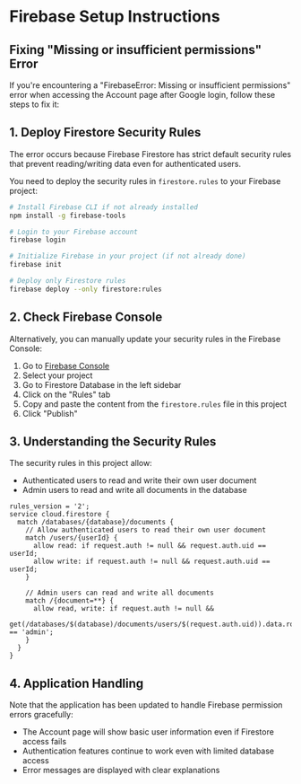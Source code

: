 # Firebase Setup Instructions

## Fixing "Missing or insufficient permissions" Error

If you're encountering a "FirebaseError: Missing or insufficient permissions" error when accessing the Account page after Google login, follow these steps to fix it:

## 1. Deploy Firestore Security Rules

The error occurs because Firebase Firestore has strict default security rules that prevent reading/writing data even for authenticated users.

You need to deploy the security rules in `firestore.rules` to your Firebase project:

```bash
# Install Firebase CLI if not already installed
npm install -g firebase-tools

# Login to your Firebase account
firebase login

# Initialize Firebase in your project (if not already done)
firebase init

# Deploy only Firestore rules
firebase deploy --only firestore:rules
```

## 2. Check Firebase Console

Alternatively, you can manually update your security rules in the Firebase Console:

1. Go to [Firebase Console](https://console.firebase.google.com/)
2. Select your project
3. Go to Firestore Database in the left sidebar
4. Click on the "Rules" tab
5. Copy and paste the content from the `firestore.rules` file in this project
6. Click "Publish"

## 3. Understanding the Security Rules

The security rules in this project allow:

- Authenticated users to read and write their own user document
- Admin users to read and write all documents in the database

```
rules_version = '2';
service cloud.firestore {
  match /databases/{database}/documents {
    // Allow authenticated users to read their own user document
    match /users/{userId} {
      allow read: if request.auth != null && request.auth.uid == userId;
      allow write: if request.auth != null && request.auth.uid == userId;
    }
    
    // Admin users can read and write all documents
    match /{document=**} {
      allow read, write: if request.auth != null && 
        get(/databases/$(database)/documents/users/$(request.auth.uid)).data.role == 'admin';
    }
  }
}
```

## 4. Application Handling

Note that the application has been updated to handle Firebase permission errors gracefully:

- The Account page will show basic user information even if Firestore access fails
- Authentication features continue to work even with limited database access
- Error messages are displayed with clear explanations 